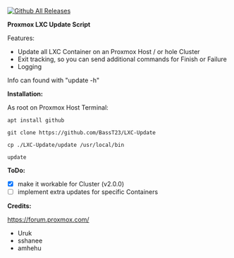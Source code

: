 [![Github All Releases](https://img.shields.io/github/downloads/BassT23/LXC-Update/total.svg)]()

**Proxmox LXC Update Script**

Features:
- Update all LXC Container on an Proxmox Host / or hole Cluster
- Exit tracking, so you can send additional commands for Finish or Failure 
- Logging

Info can found with "update -h"

**Installation:**

As root on Proxmox Host Terminal:
```
apt install github
```
```
git clone https://github.com/BassT23/LXC-Update
```
```
cp ./LXC-Update/update /usr/local/bin
```
```
update
```

**ToDo:**

- [x] make it workable for Cluster (v2.0.0)
- [ ] implement extra updates for specific Containers

**Credits:**

https://forum.proxmox.com/
- Uruk
- sshanee
- amhehu
